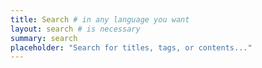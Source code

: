 ```yaml
---
title: Search # in any language you want
layout: search # is necessary
summary: search
placeholder: "Search for titles, tags, or contents..."
---
```

